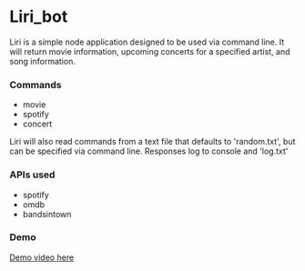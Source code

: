 # Liri_bot

Liri is a simple node application designed to be used via command line. It will return movie information, upcoming concerts for a specified artist, and song information.

### Commands
* movie <movie-name>
* spotify <song-title>
* concert <artist-name>

Liri will also read commands from a text file that defaults to 'random.txt', but can be specified via command line. Responses log to console and 'log.txt'

### APIs used
* spotify
* omdb
* bandsintown

### Demo
[Demo video here](https://youtu.be/VEc7WdlPcYc)